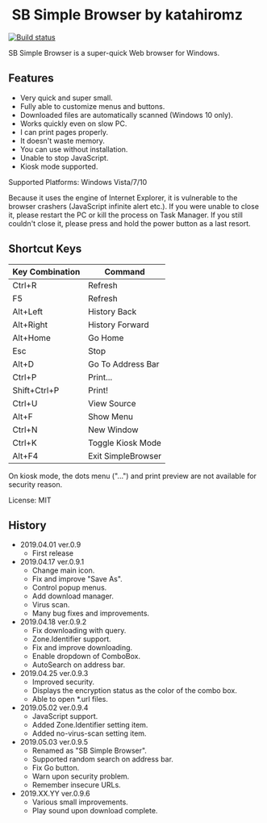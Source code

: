 # <img src="icon.png" alt="" /> SB Simple Browser by katahiromz

[![Build status](https://ci.appveyor.com/api/projects/status/7wuwib3nak4jn6ew?svg=true)](https://ci.appveyor.com/project/katahiromz/simplebrowser)

SB Simple Browser is a super-quick Web browser for Windows.

## Features

- Very quick and super small.
- Fully able to customize menus and buttons.
- Downloaded files are automatically scanned (Windows 10 only).
- Works quickly even on slow PC.
- I can print pages properly.
- It doesn't waste memory.
- You can use without installation.
- Unable to stop JavaScript.
- Kiosk mode supported.

Supported Platforms: Windows Vista/7/10

Because it uses the engine of Internet Explorer, it is vulnerable to the
browser crashers (JavaScript infinite alert etc.). If you were unable to
close it, please restart the PC or kill the process on Task Manager. 
If you still couldn't close it, please press and hold the power button
as a last resort.

## Shortcut Keys

| Key Combination | Command            |
|-----------------|--------------------|
| Ctrl+R          | Refresh            |
| F5              | Refresh            |
| Alt+Left        | History Back       |
| Alt+Right       | History Forward    |
| Alt+Home        | Go Home            |
| Esc             | Stop               |
| Alt+D           | Go To Address Bar  |
| Ctrl+P          | Print...           |
| Shift+Ctrl+P    | Print!             |
| Ctrl+U          | View Source        |
| Alt+F           | Show Menu          |
| Ctrl+N          | New Window         |
| Ctrl+K          | Toggle Kiosk Mode  |
| Alt+F4          | Exit SimpleBrowser |

On kiosk mode, the dots menu ("...") and print preview are
not available for security reason.

License: MIT

## History

- 2019.04.01 ver.0.9
    - First release
- 2019.04.17 ver.0.9.1
    - Change main icon.
    - Fix and improve "Save As".
    - Control popup menus.
    - Add download manager.
    - Virus scan.
    - Many bug fixes and improvements.
- 2019.04.18 ver.0.9.2
    - Fix downloading with query.
    - Zone.Identifier support.
    - Fix and improve downloading.
    - Enable dropdown of ComboBox.
    - AutoSearch on address bar.
- 2019.04.25 ver.0.9.3
    - Improved security.
    - Displays the encryption status as the color of the combo box.
    - Able to open *.url files.
- 2019.05.02 ver.0.9.4
    - JavaScript support.
    - Added Zone.Identifier setting item.
    - Added no-virus-scan setting item.
- 2019.05.03 ver.0.9.5
    - Renamed as "SB Simple Browser".
    - Supported random search on address bar.
    - Fix Go button.
    - Warn upon security problem.
    - Remember insecure URLs.
- 2019.XX.YY ver.0.9.6
    - Various small improvements.
    - Play sound upon download complete.
